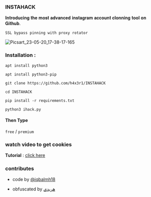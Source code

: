 ### INSTAHACK
𝐈𝐧𝐭𝐫𝐨𝐝𝐮𝐜𝐢𝐧𝐠 𝐭𝐡𝐞 𝐦𝐨𝐬𝐭 𝐚𝐝𝐯𝐚𝐧𝐜𝐞𝐝 𝐢𝐧𝐬𝐭𝐚𝐠𝐫𝐚𝐦 𝐚𝐜𝐜𝐨𝐮𝐧𝐭 𝐜𝐥𝐨𝐧𝐧𝐢𝐧𝐠 𝐭𝐨𝐨𝐥 𝐨𝐧 𝐆𝐢𝐭𝐡𝐮𝐛.

`𝚂𝚂𝙻 𝚋𝚢𝚙𝚊𝚜𝚜 𝚙𝚒𝚗𝚗𝚒𝚗𝚐 𝚠𝚒𝚝𝚑 𝚙𝚛𝚘𝚡𝚢 𝚛𝚘𝚝𝚊𝚝𝚘𝚛`

![Picsart_23-05-20_17-38-17-165](https://github.com/h4x3r1/INSTAHACK/assets/92029487/bf5289dc-896e-47cb-9273-c2573953bb97)


### Installation :

`apt install python3`

`apt install python3-pip`

`git clone https://github.com/h4x3r1/INSTAHACK`

`cd INSTAHACK`

`pip install -r requirements.txt`

`python3 ihack.py`

#### Then Type
`free` / `premium`


### watch video to get cookies

 𝐓𝐮𝐭𝐨𝐫𝐢𝐚𝐥 : [click here](https://youtu.be/UwJ4be2PzNo)




### contributes

- code by [@iqbalmh18](https://instagram.com/iqbalmh18)

- obfuscated by [هريدي](https://github.com/h4x3r1)


